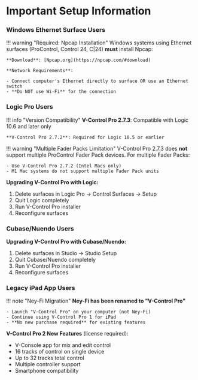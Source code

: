 # Important Setup Information

### Windows Ethernet Surface Users

!!! warning "Required: Npcap Installation"
    Windows systems using Ethernet surfaces (ProControl, Control 24, C|24) **must** install Npcap:
    
    **Download**: [Npcap.org](https://npcap.com/#download)
    
    **Network Requirements**:
    
    - Connect computer's Ethernet directly to surface OR use an Ethernet switch
    - **Do NOT use Wi-Fi** for the connection

### Logic Pro Users

!!! info "Version Compatibility"
    **V-Control Pro 2.7.3**: Compatible with Logic 10.6 and later only
    
    **V-Control Pro 2.7.2**: Required for Logic 10.5 or earlier

!!! warning "Multiple Fader Packs Limitation"
    V-Control Pro 2.7.3 does **not** support multiple ProControl Fader Pack devices. For multiple Fader Packs:
    
    - Use V-Control Pro 2.7.2 (Intel Macs only)
    - M1 Mac systems do not support multiple Fader Pack units

**Upgrading V-Control Pro with Logic:**
1. Delete surfaces in Logic Pro → Control Surfaces → Setup
2. Quit Logic completely
3. Run V-Control Pro installer
4. Reconfigure surfaces

### Cubase/Nuendo Users

**Upgrading V-Control Pro with Cubase/Nuendo:**
1. Delete surfaces in Studio → Studio Setup
2. Quit Cubase/Nuendo completely  
3. Run V-Control Pro installer
4. Reconfigure surfaces

### Legacy iPad App Users

!!! note "Ney-Fi Migration"
    **Ney-Fi has been renamed to "V-Control Pro"**
    
    - Launch "V-Control Pro" on your computer (not Ney-Fi)
    - Continue using V-Control Pro 1 for iPad
    - **No new purchase required** for existing features

**V-Control Pro 2 New Features** (license required):
- V-Console app for mix and edit control
- 16 tracks of control on single device
- Up to 32 tracks total control
- Multiple controller support
- Smartphone compatibility

